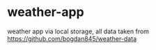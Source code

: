 # weather-app
weather app via local storage, all data taken from https://github.com/bogdan845/weather-data
